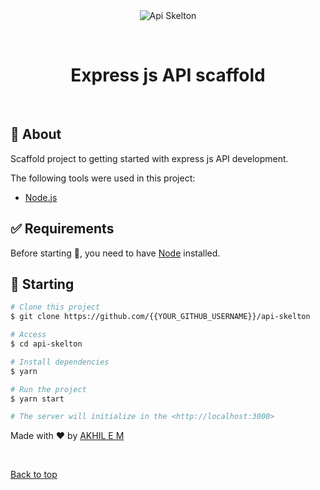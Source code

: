 <div align="center" id="top"> 
  <img src="./.github/app.gif" alt="Api Skelton" />

  &#xa0;
</div>

<h1 align="center">Express js API scaffold</h1>


<br>

## :dart: About ##

Scaffold project to getting started with express js API development.

The following tools were used in this project:

- [Node.js](https://nodejs.org/en/)

## :white_check_mark: Requirements ##

Before starting :checkered_flag:, you need to have [Node](https://nodejs.org/en) installed.

## :checkered_flag: Starting ##

```bash
# Clone this project
$ git clone https://github.com/{{YOUR_GITHUB_USERNAME}}/api-skelton

# Access
$ cd api-skelton

# Install dependencies
$ yarn

# Run the project
$ yarn start

# The server will initialize in the <http://localhost:3000>
```

Made with :heart: by <a href="https://github.com/Akhil-EM" target="_blank">AKHIL E M</a>

&#xa0;

<a href="#top">Back to top</a>
